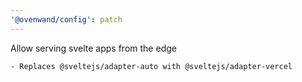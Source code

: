 ```yaml
---
'@ovenwand/config': patch
---
```


Allow serving svelte apps from the edge

    - Replaces @sveltejs/adapter-auto with @sveltejs/adapter-vercel
